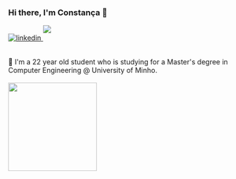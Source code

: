 ### Hi there, I'm Constança 👋 

<a href="https://www.linkedin.com/in/constança-elias/" target="_blank">
<img src=https://img.shields.io/badge/linkedin-%231E77B5.svg?&style=flat-square&logo=linkedin&logoColor=white&color=1b91b5 alt=linkedin style="margin-bottom: 15px;" />
</a>

<a href = "mailto:constanca.elias@gmail.com" target="_blank">
<img src=https://img.shields.io/badge/-Gmail-%23333?style=flat-square&logo=gmail&logoColor=white&color=1b91b5 style="margin-bottom: 15px;">
</a>


<div>
<br>
🌵 I'm a 22 year old student who is studying for a Master's degree in Computer Engineering @ University of Minho.

  
<br>

<br>
<img height="180em" src="https://github-readme-stats.vercel.app/api?username=ConstancaElias&show_icons=true&hide_border=true&&count_private=true&include_all_commits=true&theme=react&border_radius=8" />


